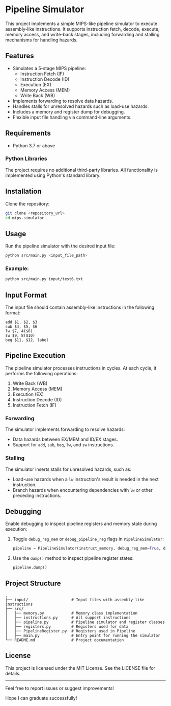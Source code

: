 # Pipeline Simulator

This project implements a simple MIPS-like pipeline simulator to execute assembly-like instructions. It supports instruction fetch, decode, execute, memory access, and write-back stages, including forwarding and stalling mechanisms for handling hazards.

## Features

- Simulates a 5-stage MIPS pipeline:
  - Instruction Fetch (IF)
  - Instruction Decode (ID)
  - Execution (EX)
  - Memory Access (MEM)
  - Write Back (WB)
- Implements forwarding to resolve data hazards.
- Handles stalls for unresolved hazards such as load-use hazards.
- Includes a memory and register dump for debugging.
- Flexible input file handling via command-line arguments.

## Requirements

- Python 3.7 or above

### Python Libraries

The project requires no additional third-party libraries. All functionality is implemented using Python's standard library.

## Installation

Clone the repository:
   ```bash
   git clone <repository_url>
   cd mips-simulator
   ```

## Usage

Run the pipeline simulator with the desired input file:

```bash
python src/main.py <input_file_path>
```

### Example:

```bash
python src/main.py input/test6.txt
```

## Input Format

The input file should contain assembly-like instructions in the following format:

```
add $1, $2, $3
sub $4, $5, $6
lw $7, 4($8)
sw $9, 8($10)
beq $11, $12, label
```

## Pipeline Execution

The pipeline simulator processes instructions in cycles. At each cycle, it performs the following operations:

1. Write Back (WB)
2. Memory Access (MEM)
3. Execution (EX)
4. Instruction Decode (ID)
5. Instruction Fetch (IF)

### Forwarding

The simulator implements forwarding to resolve hazards:

- Data hazards between EX/MEM and ID/EX stages.
- Support for `add`, `sub`, `beq`, `lw`, and `sw` instructions.

### Stalling

The simulator inserts stalls for unresolved hazards, such as:

- Load-use hazards when a `lw` instruction's result is needed in the next instruction.
- Branch hazards when encountering dependencies with `lw` or other preceding instructions.

## Debugging

Enable debugging to inspect pipeline registers and memory state during execution:

1. Toggle `debug_reg_mem` or `debug_pipeline_reg` flags in `PipelineSimulator`:
   ```python
   pipeline = PipelineSimulator(instruct_memory, debug_reg_mem=True, debug_pipeline_reg=True)
   ```

2. Use the `dump()` method to inspect pipeline register states:
   ```python
   pipeline.dump()
   ```

## Project Structure

```
.
├── input/                   # Input files with assembly-like instructions
├── src/
│   ├── memory.py            # Memory class implementation
│   ├── instructions.py      # All support instructions
│   ├── pipeline.py          # Pipeline simulator and register classes
│   ├── registers.py         # Registers used for data
│   ├── PipelineRegister.py  # Registers used in Pipeline
│   ├── main.py              # Entry point for running the simulator
└── README.md                # Project documentation
```


## License

This project is licensed under the MIT License. See the LICENSE file for details.

---

Feel free to report issues or suggest improvements!

Hope I can graduate successfully!


